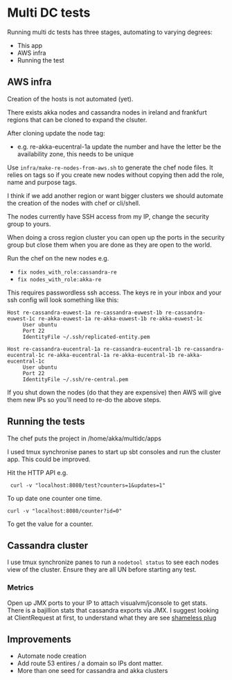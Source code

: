 # Multi DC tests

Running multi dc tests has three stages, automating to varying degrees:

* This app
* AWS infra
* Running the test

## AWS infra

Creation of the hosts is not automated (yet).

There exists akka nodes and cassandra nodes in ireland and frankfurt regions that can be cloned to expand the clsuter.

After cloning update the node tag:
* e.g. re-akka-eucentral-1a update the number and have the letter be the availability zone, this needs to be unique

Use `infra/make-re-nodes-from-aws.sh` to generate the chef node files. It relies on tags so if you create
new nodes without copying then add the role, name and purpose tags.

I think if we add another region or want bigger clusters we should automate the creation of the nodes with chef or cli/shell.

The nodes currently have SSH access from my IP, change the security group to yours.

When doing a cross region cluster you can open up the ports in the security group but close them when you are done as they are open to the world.

Run the chef on the new nodes e.g. 
* `fix nodes_with_role:cassandra-re`
* `fix nodes_with_role:akka-re`

This requires passwordless ssh access. The keys re in your inbox and your ssh config will look something like this:

```
Host re-cassandra-euwest-1a re-cassandra-euwest-1b re-cassandra-euwest-1c re-akka-euwest-1a re-akka-euwest-1b re-akka-euwest-1c
     User ubuntu
     Port 22
     IdentityFile ~/.ssh/replicated-entity.pem

Host re-cassandra-eucentral-1a re-cassandra-eucentral-1b re-cassandra-eucentral-1c re-akka-eucentral-1a re-akka-eucentral-1b re-akka-eucentral-1c
     User ubuntu
     Port 22
     IdentityFile ~/.ssh/re-central.pem

```

If you shut down the nodes (do that they are expensive) then AWS will give them new IPs so you'll need to re-do the above steps.

## Running the tests

The chef puts the project in /home/akka/multidc/apps

I used tmux synchronise panes to start up sbt consoles and run the cluster app. This could be improved.

Hit the HTTP API e.g.

```
 curl -v "localhost:8080/test?counters=1&updates=1"
```

To up date one counter one time.

```
curl -v "localhost:8080/counter?id=0"
```

To get the value for a counter.

## Cassandra cluster

I use tmux synchronize panes to run a `nodetool status` to see each nodes view of the cluster. Ensure they are all UN before
starting any test.

### Metrics

Open up JMX ports to your IP to attach visualvm/jconsole to get stats. There is a bajillion stats that cassandra exports via JMX.
I suggest looking at ClientRequest at first, to understand what they are see [shameless plug](http://batey.info/cassandra-clientrequest-metrics.html)


## Improvements

* Automate node creation
* Add route 53 entires / a domain so IPs dont matter.
* More than one seed for cassandra and akka clusters
